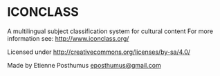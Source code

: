 # ICONCLASS 
A multilingual subject classification system for cultural content
For more information see: http://www.iconclass.org/

Licensed under http://creativecommons.org/licenses/by-sa/4.0/

Made by Etienne Posthumus <eposthumus@gmail.com>
